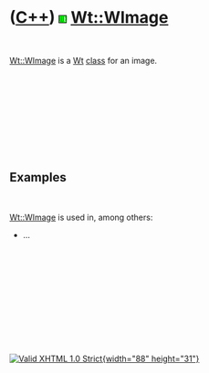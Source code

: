 



 

 

 

 

 

([C++](Cpp.htm)) ![Wt](PicWt.png) [Wt::WImage](CppWImage.htm)
=============================================================

 

[Wt::WImage](CppWImage.htm) is a [Wt](CppWt.htm) [class](CppClass.htm)
for an image.

 

 

 

 

 

Examples
--------

 

[Wt::WImage](CppWImage.htm) is used in, among others:

-   ...

 

 

 

 

 





 

[![Valid XHTML 1.0 Strict](valid-xhtml10.png){width="88"
height="31"}](http://validator.w3.org/check?uri=referer)
